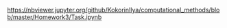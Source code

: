 https://nbviewer.jupyter.org/github/KokorinIlya/computational_methods/blob/master/Homework3/Task.ipynb
